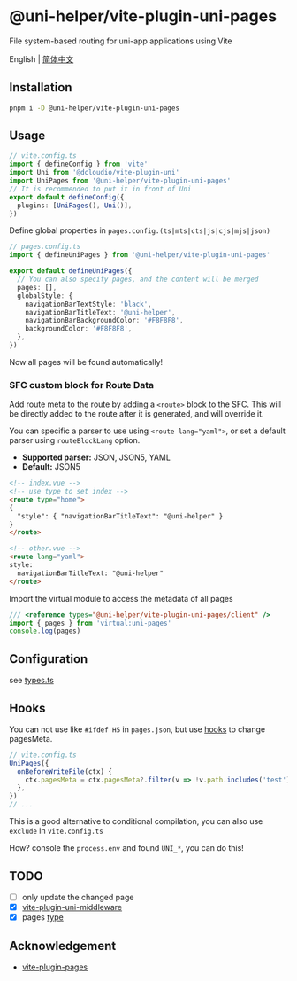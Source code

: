 # @uni-helper/vite-plugin-uni-pages

File system-based routing for uni-app applications using Vite

English | [简体中文](./README.Zh-CN.md)

## Installation

```bash
pnpm i -D @uni-helper/vite-plugin-uni-pages
```

## Usage

```ts
// vite.config.ts
import { defineConfig } from 'vite'
import Uni from '@dcloudio/vite-plugin-uni'
import UniPages from '@uni-helper/vite-plugin-uni-pages'
// It is recommended to put it in front of Uni
export default defineConfig({
  plugins: [UniPages(), Uni()],
})
```

Define global properties in `pages.config.(ts|mts|cts|js|cjs|mjs|json)`

```ts
// pages.config.ts
import { defineUniPages } from '@uni-helper/vite-plugin-uni-pages'

export default defineUniPages({
  // You can also specify pages, and the content will be merged
  pages: [],
  globalStyle: {
    navigationBarTextStyle: 'black',
    navigationBarTitleText: '@uni-helper',
    navigationBarBackgroundColor: '#F8F8F8',
    backgroundColor: '#F8F8F8',
  },
})
```

Now all pages will be found automatically!
### SFC custom block for Route Data

Add route meta to the route by adding a `<route>` block to the SFC. This will be
directly added to the route after it is generated, and will override it.

You can specific a parser to use using `<route lang="yaml">`, or set a default
parser using `routeBlockLang` option.

- **Supported parser:** JSON, JSON5, YAML
- **Default:** JSON5

```html
<!-- index.vue -->
<!-- use type to set index -->
<route type="home">
{
  "style": { "navigationBarTitleText": "@uni-helper" }
}
</route>

<!-- other.vue -->
<route lang="yaml">
style:
  navigationBarTitleText: "@uni-helper"
</route>
```

Import the virtual module to access the metadata of all pages

```ts
/// <reference types="@uni-helper/vite-plugin-uni-pages/client" />
import { pages } from 'virtual:uni-pages'
console.log(pages)
```

## Configuration

see [types.ts](./src/types.ts)

## Hooks

You can not use like `#ifdef H5` in `pages.json`, but use [hooks](./src/types.ts) to change pagesMeta.

```ts
// vite.config.ts
UniPages({
  onBeforeWriteFile(ctx) {
    ctx.pagesMeta = ctx.pagesMeta?.filter(v => !v.path.includes('test'))
  },
})
// ...
```

This is a good alternative to conditional compilation, you can also use `exclude` in `vite.config.ts`

How? console the `process.env` and found `UNI_*`, you can do this!

## TODO

- [ ] only update the changed page
- [x] [vite-plugin-uni-middleware](https://github.com/uni-helper/vite-plugin-uni-middleware)
- [x] pages [type](./src/config/types.ts)

## Acknowledgement

- [vite-plugin-pages](https://github.com/hannoeru/vite-plugin-pages.git)
